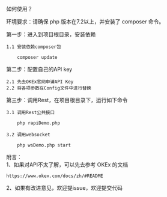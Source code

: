 如何使用？

环境要求：请确保 php 版本在7.2以上，并安装了 composer 命令。

第一步：进入到项目根目录，安装依赖
   
    1.1 安装依赖composer包
    
        composer update
    
第二步：配置自己的API key

    2.1 先去OKEx官网申请API Key
    2.2 将各项参数在Config文件中进行替换

第三步：调用Rest，在项目根目录下，运行如下命令
    
    3.1 调用Rest公共接口
        
        php rapiDemo.php
        
    3.2 调用websocket
    
        php wsDemo.php start
     
附言：        
1、如果对API不太了解，可以先去参考 OKEx 的文档
    
    https://www.okex.com/docs/zh/#README
    
   
2、如果有改进意见，欢迎提issue，欢迎提交代码

    
    
    
    
